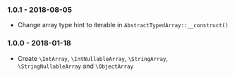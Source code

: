 ### 1.0.1 - 2018-08-05

- Change array type hint to iterable in `AbstractTypedArray::__construct()`

### 1.0.0 - 2018-01-18

- Create `\IntArray`, `\IntNullableArray`, `\StringArray`, `\StringNullableArray` and `\ObjectArray`
